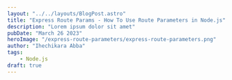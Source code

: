 ```yaml
---
layout: "../../layouts/BlogPost.astro"
title: "Express Route Params - How To Use Route Parameters in Node.js"
description: "Lorem ipsum dolor sit amet"
pubDate: "March 26 2023"
heroImage: "/express-route-parameters/express-route-parameters.png"
author: "Ihechikara Abba"
tags:
    - Node.js
draft: true
---
```

